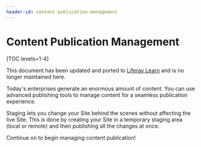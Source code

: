 ```yaml
---
header-id: content-publication-management
---
```


# Content Publication Management

[TOC levels=1-4]

<aside class="alert alert-info">
  <span class="wysiwyg-color-blue120">This document has been updated and ported to <a href="https://learn.liferay.com/dxp/7.x/en/site-building/publishing-tools/staging.html">Liferay Learn</a> and is no longer maintained here.</span>
</aside>

Today's enterprises generate an enormous amount of content. You can use advanced
publishing tools to manage content for a seamless publication experience.

Staging lets you change your Site behind the scenes without affecting the live
Site. This is done by creating your Site in a temporary staging area (local or
remote) and then publishing all the changes at once. 

<!-- This is the supported way to manage content publication.

@product@ also offers Change Lists, which provide a flexible way to manage
different site versions, including its assets and how they are displayed. Change
Lists let users group changes into one set and publish those changes when
they are ready. This is a beta feature and is not supported at this time. Only
enable the Change Lists feature for testing purposes. -->

Continue on to begin managing content publication!
